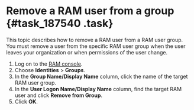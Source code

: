 # Remove a RAM user from a group {#task_187540 .task}

This topic describes how to remove a RAM user from a RAM user group. You must remove a user from the specific RAM user group when the user leaves your organization or when permissions of the user change.

1.  Log on to the [RAM console](https://partners-intl.console.aliyun.com/#/ram).
2.  Choose **Identities** \> **Groups**.
3.  In the **Group Name/Display Name** column, click the name of the target RAM user group.
4.  In the **User Logon Name/Display Name** column, find the target RAM user and click **Remove from Group**.
5.  Click **OK**.

